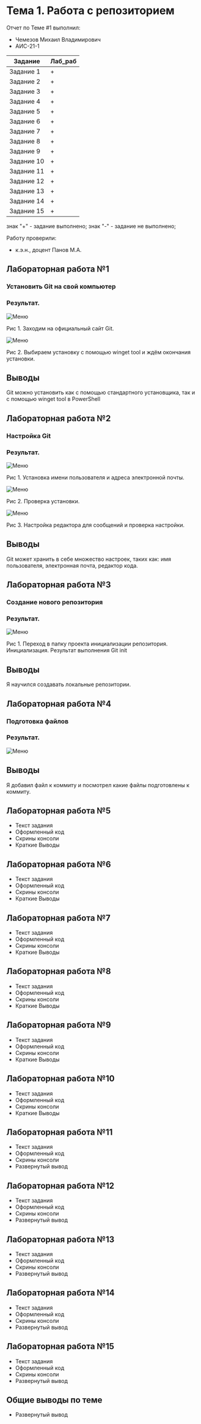 # Тема 1. Работа с репозиторием
Отчет по Теме #1 выполнил:
- Чемезов Михаил Владимирович
- АИС-21-1

| Задание | Лаб_раб |
| ------ | ------ |
| Задание 1 | + |
| Задание 2 | + |
| Задание 3 | + |
| Задание 4 | + |
| Задание 5 | + |
| Задание 6 | + |
| Задание 7 | + |
| Задание 8 | + |
| Задание 9 | + |
| Задание 10 | + |
| Задание 11 | + |
| Задание 12 | + |
| Задание 13 | + |
| Задание 14 | + |
| Задание 15 | + |

знак "+" - задание выполнено; знак "-" - задание не выполнено;

Работу проверили:
- к.э.н., доцент Панов М.А.

## Лабораторная работа №1
### Установить Git на свой компьютер
### Результат.
![Меню]( https://github.com/mvchemezov1/software-engineering/blob/%D0%A2%D0%B5%D0%BC%D0%B0_1/pic/1.png)


Рис 1. Заходим на официальный сайт Git.


![Меню]( https://github.com/mvchemezov1/software-engineering/blob/%D0%A2%D0%B5%D0%BC%D0%B0_1/pic/2.png)


Рис 2. Выбираем установку с помощью winget tool и ждём окончания установки.



## Выводы
Git можно установить как с помощью стандартного установщика, так и с помощью  winget tool в PowerShell

## Лабораторная работа №2
### Настройка Git
### Результат.
![Меню](https://github.com/mvchemezov1/software-engineering/blob/%D0%A2%D0%B5%D0%BC%D0%B0_1/pic/3.png)


Рис 1. Установка имени пользователя и адреса электронной почты.


![Меню](https://github.com/mvchemezov1/software-engineering/blob/%D0%A2%D0%B5%D0%BC%D0%B0_1/pic/4.png)


Рис 2. Проверка установки.


![Меню](https://github.com/mvchemezov1/software-engineering/blob/%D0%A2%D0%B5%D0%BC%D0%B0_1/pic/5.png)


Рис 3. Настройка редактора для сообщений и проверка настройки.

## Выводы
Git может хранить в себе множество настроек, таких как: имя пользователя, электронная почта, редактор кода.

## Лабораторная работа №3
### Создание нового репозитория
### Результат.
![Меню](https://github.com/mvchemezov1/software-engineering/blob/%D0%A2%D0%B5%D0%BC%D0%B0_1/pic/6.png)


Рис 1. Переход в папку проекта инициализации репозитория. Инициализация. Результат выполнения Git init

## Выводы
Я научился создавать локальные репозитории.
  
## Лабораторная работа №4
### Подготовка файлов
### Результат.
![Меню](https://github.com/mvchemezov1/software-engineering/blob/%D0%A2%D0%B5%D0%BC%D0%B0_1/pic/7.png)

## Выводы
Я добавил файл к коммиту и посмотрел какие файлы подготовлены к коммиту.

## Лабораторная работа №5
- Текст задания
- Оформленный код
- Скрины консоли
- Краткие Выводы

## Лабораторная работа №6
- Текст задания
- Оформленный код
- Скрины консоли
- Краткие Выводы

## Лабораторная работа №7
- Текст задания
- Оформленный код
- Скрины консоли
- Краткие Выводы

## Лабораторная работа №8
- Текст задания
- Оформленный код
- Скрины консоли
- Краткие Выводы

## Лабораторная работа №9
- Текст задания
- Оформленный код
- Скрины консоли
- Краткие Выводы

## Лабораторная работа №10
- Текст задания
- Оформленный код
- Скрины консоли
- Краткие Выводы

## Лабораторная работа №11
- Текст задания
- Оформленный код
- Скрины консоли
- Развернутый вывод
  
## Лабораторная работа №12
- Текст задания
- Оформленный код
- Скрины консоли
- Развернутый вывод
  
## Лабораторная работа №13
- Текст задания
- Оформленный код
- Скрины консоли
- Развернутый вывод
  
## Лабораторная работа №14
- Текст задания
- Оформленный код
- Скрины консоли
- Развернутый вывод
  
## Лабораторная работа №15
- Текст задания
- Оформленный код
- Скрины консоли
- Развернутый вывод

## Общие выводы по теме
- Развернутый вывод


